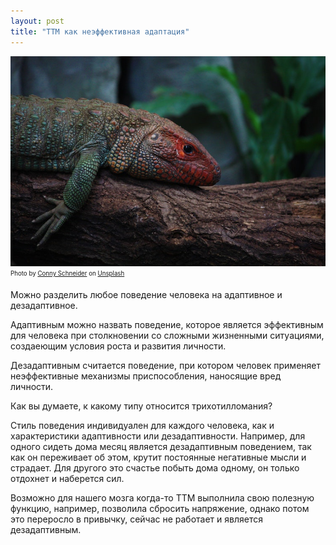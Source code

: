 ```yaml
---
layout: post
title: "ТТМ как неэффективная адаптация"
---
```

<img 
    src="/assets/img/conny-schneider-mmSH4C4WANc-unsplash.jpg"     
    alt="ТТМ как неэффективная адаптация"
    class="mb-0"
/>
<sub><sup>
Photo by <a href="https://unsplash.com/@choys_?utm_source=unsplash&utm_medium=referral&utm_content=creditCopyText">Conny Schneider</a> on <a href="https://unsplash.com/s/photos/adaptation?utm_source=unsplash&utm_medium=referral&utm_content=creditCopyText">Unsplash</a>
</sup></sub>


Можно разделить любое поведение человека на адаптивное и дезадаптивное.

Адаптивным можно назвать поведение, которое является эффективным для человека при столкновении со сложными жизненными ситуациями, создаеющим условия роста и развития личности.

Дезадаптивным считается поведение, при котором человек применяет неэффективные механизмы приспособления, наносящие вред личности.

Как вы думаете, к какому типу относится трихотилломания?

Стиль поведения индивидуален для каждого человека, как и характеристики адаптивности или дезадаптивности.
Например, для одного сидеть дома месяц является дезадаптивным поведением, так как он переживает об этом, крутит постоянные негативные мысли и страдает.
Для другого это счастье побыть дома одному, он только отдохнет и наберется сил.

Возможно для нашего мозга когда-то ТТМ выполнила свою полезную функцию, например, позволила сбросить напряжение, однако потом это переросло в привычку, сейчас не работает и является дезадаптивным.
